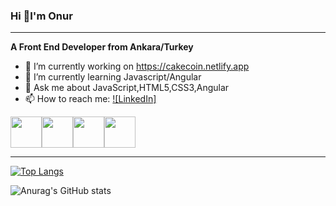 ### Hi 👋I'm Onur
<hr/>
<strong>A Front End Developer from Ankara/Turkey</strong>


- 🔭 I’m currently working on https://cakecoin.netlify.app
- 🌱 I’m currently learning Javascript/Angular
- 💬 Ask me about JavaScript,HTML5,CSS3,Angular
- 📫 How to reach me: [![LinkedIn]](https://www.linkedin.com/in/onurutkutopaloglu/) 


<img src="https://cdn.jsdelivr.net/npm/programming-languages-logos/src/javascript/javascript.png" height="50"><img src="https://cdn.jsdelivr.net/npm/programming-languages-logos/src/typescript/typescript.png" height="50"><img src="https://cdn.jsdelivr.net/npm/programming-languages-logos/src/css/css.png" height="50"><img src="https://cdn.jsdelivr.net/npm/programming-languages-logos/src/html/html.png" height="50">



<hr/>

[![Top Langs](https://github-readme-stats.vercel.app/api/top-langs/?username=onurutku&layout=compact)](https://github.com/onurutku/github-readme-stats)

![Anurag's GitHub stats](https://github-readme-stats.vercel.app/api?username=onurutku&show_icons=true&theme=onedark)

<!--
**onurutku/onurutku** is a ✨ _special_ ✨ repository because its `README.md` (this file) appears on your GitHub profile.

Here are some ideas to get you started:



- 🔭 I’m currently working on https://cakecoin.netlify.app
- 🌱 I’m currently learning Javascript/Angular
- 💬 Ask me about JavaScript,HTML5,CSS3,Angular
- 📫 How to reach me: https://www.linkedin.com/in/onurutkutopaloglu/
-->
